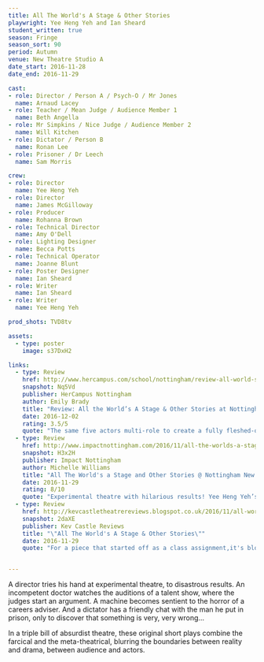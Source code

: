 ```yaml
---
title: All The World's A Stage & Other Stories
playwright: Yee Heng Yeh and Ian Sheard
student_written: true
season: Fringe
season_sort: 90
period: Autumn
venue: New Theatre Studio A
date_start: 2016-11-28
date_end: 2016-11-29

cast:
- role: Director / Person A / Psych-O / Mr Jones
  name: Arnaud Lacey
- role: Teacher / Mean Judge / Audience Member 1
  name: Beth Angella
- role: Mr Simpkins / Nice Judge / Audience Member 2
  name: Will Kitchen
- role: Dictator / Person B
  name: Ronan Lee
- role: Prisoner / Dr Leech
  name: Sam Morris

crew:
- role: Director
  name: Yee Heng Yeh
- role: Director
  name: James McGilloway
- role: Producer
  name: Rohanna Brown
- role: Technical Director
  name: Amy O'Dell
- role: Lighting Designer
  name: Becca Potts
- role: Technical Operator
  name: Joanne Blunt
- role: Poster Designer
  name: Ian Sheard
- role: Writer
  name: Ian Sheard
- role: Writer
  name: Yee Heng Yeh

prod_shots: TVD8tv

assets:
  - type: poster
    image: s37DxH2

links:
  - type: Review
    href: http://www.hercampus.com/school/nottingham/review-all-world-s-stage-other-stories-nottingham-new-theatre
    snapshot: Nq5Vd
    publisher: HerCampus Nottingham
    author: Emily Brady
    title: "Review: All the World’s A Stage & Other Stories at Nottingham New Theatre"
    date: 2016-12-02
    rating: 3.5/5
    quote: "The same five actors multi-role to create a fully fleshed-out universe, and each play their part with an absurd conviction that perfectly complements the surreal style of the show."
  - type: Review
    href: http://www.impactnottingham.com/2016/11/all-the-worlds-a-stage-and-other-stories-nottingham-new-theatre/
    snapshot: H3x2H
    publisher: Impact Nottingham
    author: Michelle Williams
    title: "All The World's a Stage and Other Stories @ Nottingham New Theatre"
    date: 2016-11-29
    rating: 8/10
    quote: "Experimental theatre with hilarious results! Yee Heng Yeh’s All The World’s a Stage and Other Stories is a brilliant play that blurs the boundaries, to say the least, whilst transporting you into everyday worlds that make you reflect on whether we are all just players on a stage."
  - type: Review
    href: http://kevcastletheatrereviews.blogspot.co.uk/2016/11/all-worlds-stage-other-stories.html
    snapshot: 2daXE
    publisher: Kev Castle Reviews
    title: "\"All The World's A Stage & Other Stories\""
    date: 2016-11-29
    quote: "For a piece that started off as a class assignment,it's blossomed nicely into a well thought out comedy sketch collection, proving that not only do Nottingham New theatre produce some excellent drama, serious writing and theatrical technology people, they can also produce good comedy as well."


---
```

A director tries his hand at experimental theatre, to disastrous results. An incompetent doctor watches the auditions of a talent show, where the judges start an argument. A machine becomes sentient to the horror of a careers adviser. And a dictator has a friendly chat with the man he put in prison, only to discover that something is very, very wrong…

In a triple bill of absurdist theatre, these original short plays combine the farcical and the meta-theatrical, blurring the boundaries between reality and drama, between audience and actors.
